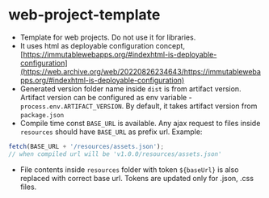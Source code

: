 # web-project-template

- Template for web projects. Do not use it for libraries.
- It uses html as deployable configuration concept, [https://immutablewebapps.org/#indexhtml-is-deployable-configuration](https://web.archive.org/web/20220826234643/https://immutablewebapps.org/#indexhtml-is-deployable-configuration)
- Generated version folder name inside `dist` is from artifact version. Artifact version can be configured as env variable - `process.env.ARTIFACT_VERSION`. By default, it takes artifact version from `package.json`
- Compile time const `BASE_URL` is available. Any ajax request to files inside `resources` should have `BASE_URL` as prefix url. Example:
```js
fetch(BASE_URL + '/resources/assets.json');
// when compiled url will be 'v1.0.0/resources/assets.json'
```
- File contents inside `resources` folder with token `${baseUrl}` is also replaced with correct base url. Tokens are updated only for .json, .css files.
